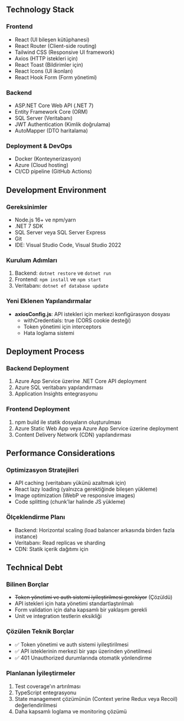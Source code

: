## Technology Stack

### Frontend
- React (UI bileşen kütüphanesi)
- React Router (Client-side routing)
- Tailwind CSS (Responsive UI framework)
- Axios (HTTP istekleri için)
- React Toast (Bildirimler için)
- React Icons (UI ikonları)
- React Hook Form (Form yönetimi)

### Backend
- ASP.NET Core Web API (.NET 7)
- Entity Framework Core (ORM)
- SQL Server (Veritabanı)
- JWT Authentication (Kimlik doğrulama)
- AutoMapper (DTO haritalama)

### Deployment & DevOps
- Docker (Konteynerizasyon)
- Azure (Cloud hosting)
- CI/CD pipeline (GitHub Actions)

## Development Environment

### Gereksinimler
- Node.js 16+ ve npm/yarn
- .NET 7 SDK
- SQL Server veya SQL Server Express
- Git
- IDE: Visual Studio Code, Visual Studio 2022

### Kurulum Adımları
1. Backend: `dotnet restore` ve `dotnet run`
2. Frontend: `npm install` ve `npm start`
3. Veritabanı: `dotnet ef database update`

### Yeni Eklenen Yapılandırmalar
- **axiosConfig.js**: API istekleri için merkezi konfigürasyon dosyası
  - withCredentials: true (CORS cookie desteği)
  - Token yönetimi için interceptors
  - Hata loglama sistemi

## Deployment Process

### Backend Deployment
1. Azure App Service üzerine .NET Core API deployment
2. Azure SQL veritabanı yapılandırması
3. Application Insights entegrasyonu

### Frontend Deployment
1. npm build ile statik dosyaların oluşturulması
2. Azure Static Web App veya Azure App Service üzerine deployment
3. Content Delivery Network (CDN) yapılandırması

## Performance Considerations

### Optimizasyon Stratejileri
- API caching (veritabanı yükünü azaltmak için)
- React lazy loading (yalnızca gerektiğinde bileşen yükleme)
- Image optimization (WebP ve responsive images)
- Code splitting (chunk'lar halinde JS yükleme)

### Ölçeklendirme Planı
- Backend: Horizontal scaling (load balancer arkasında birden fazla instance)
- Veritabanı: Read replicas ve sharding
- CDN: Statik içerik dağıtımı için

## Technical Debt

### Bilinen Borçlar
- ~~Token yönetimi ve auth sistemi iyileştirilmesi gerekiyor~~ (Çözüldü)
- API istekleri için hata yönetimi standartlaştırılmalı
- Form validation için daha kapsamlı bir yaklaşım gerekli
- Unit ve integration testlerin eksikliği

### Çözülen Teknik Borçlar
- ✅ Token yönetimi ve auth sistemi iyileştirilmesi
- ✅ API isteklerinin merkezi bir yapı üzerinden yönetilmesi
- ✅ 401 Unauthorized durumlarında otomatik yönlendirme

### Planlanan İyileştirmeler
1. Test coverage'ın artırılması
2. TypeScript entegrasyonu
3. State management çözümünün (Context yerine Redux veya Recoil) değerlendirilmesi
4. Daha kapsamlı loglama ve monitoring çözümü